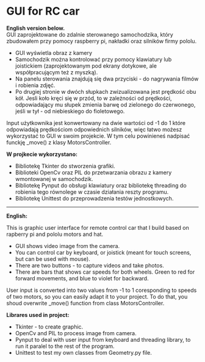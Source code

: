 # GUI for RC car  
**English version below.**  
GUI zaprojektowane do zdalnie sterowanego samochodzika, który zbudowałem przy pomocy raspberry pi, nakładki oraz silników firmy pololu.  
- GUI wyświetla obraz z kamery
- Samochodzik można kontrolować przy pomocy klawiatury lub joistickiem (zaprojektowanym pod ekrany dotykowe, ale współpracującym też z myszką).
- Na panelu sterowania znajdują się dwa przyciski - do nagrywania filmów i robienia zdjęć.
- Po drugiej stronie w dwóch słupkach zwizualizowana jest prędkość obu kół. Jesli koło kręci się w przód, to w zależności od prędkości, odpowiadający mu słupek zmienia barwę od zielonego do czerwonego, jeśli w tył - od niebieskiego do fioletowego.

Input użytkownika jest konwertowany na dwie wartości od -1 do 1 które odpowiadają prędkościom odpowiednich silników, więc łatwo możesz wykorzystać to GUI w swoim projekcie. W tym celu powinieneś nadpisać funckję _move() z klasy  MotorsController.  

**W projkecie wykorzystano:**  
- Bibliotekę Tkinter do stworzenia grafiki.
- Biblioteki OpenCv oraz PIL do przetwarzania obrazu z kamery wmontowanej w samochodzik.
- Bibliotekę Pynput do obsługi klawiatury oraz bibliotekę threading do robienia tego równolege w czasie działania reszty programu.
- Bibliotekę Unittest do przeprowadzenia testów jednostkowych.

--------------------------------------------------------

**English:**  

This is graphic user interface for remote control car that I build based on rapberry pi and pololu motors and hat.  
- GUI shows video image from the camera.  
- You can control car by keyboard, or joistick (meant for touch screens, but can be used with mouse).  
- There are two buttons - to capture videos and take photos.  
- There are bars that shows car speeds for both wheels. Green to red for forward movements, and blue to violet for backward.  

User input is converted into two values from -1 to 1 coresponding to speeds of two motors, so you can easily adapt it to your project. To do that, you shoud overwrite _move() function from class MotorsController.

**Librares used in project:**  
- Tkinter - to create graphic.
- OpenCv and PIL to process image from camera.
- Pynput to deal with user input from keyboard and threading library, to run it paralel to the rest of the program.
- Unittest to test my own classes from Geometry.py file.
